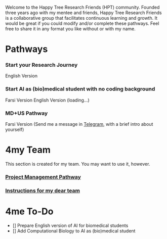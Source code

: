 Welcome to the Happy Tree Research Friends (HPT) community. Founded three years ago with my mentee and friends, Happy Tree Research Friends is a collaborative group that facilitates continuous learning and growth. It would be great if you could modify and/or complete these pathways. Feel free to share it in any format you like without or with my name.

# Pathways
### Start your Research Journey
English Version

### Start AI as (bio)medical student with no coding background
Farsi Version
English Version (loading...)

### MD+US Pathway
Farsi Version (Send me a message in [Telegram](https://www.t.me/sdamirsa), with a brief intro about yourself)

# 4my Team

This section is created for my team. You may want to use it, however.
### [Project Management Pathway](https://github.com/Sdamirsa/HappyTreeResearchFriends/blob/main/Pathway_Project_Management.md)
### [Instructions for my dear team](https://github.com/Sdamirsa/HappyTreeResearchFriends/blob/main/Instruction4myTeam.md)

# 4me To-Do
- [] Prepare English version of AI for biomedical students
- [] Add Computational Biology to AI as (bio)medical student
